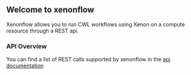 ## Welcome to xenonflow

Xenonflow allows you to run CWL workflows using Xenon on a compute resource through a REST api.

### API Overview
You can find a list of REST calls supported by xenonflow in the [api documentation](api.md)
